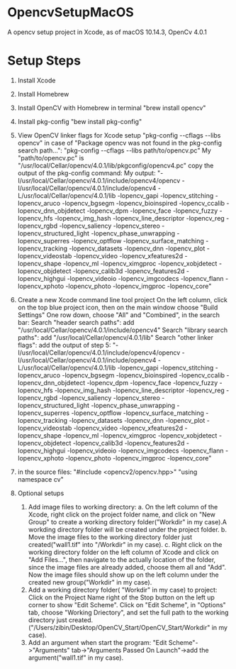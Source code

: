 # OpencvSetupMacOS
A opencv setup project in Xcode, as of macOS 10.14.3, OpenCv 4.0.1


# Setup Steps

1. Install Xcode
2. Install Homebrew
3. Install OpenCV with Homebrew in terminal
    "brew install opencv"
4. Install pkg-config
    "bew install pkg-config"
5. View OpenCV linker flags for Xcode setup
    "pkg-config --cflags --libs opencv"
    in case of "Package opencv was not found in the pkg-config search path...":
        "pkg-config --cflags --libs path/to/opencv.pc"
        My "path/to/opencv.pc" is "/usr/local/Cellar/opencv/4.0.1/lib/pkgconfig/opencv4.pc"
    copy the output of the pkg-config command:
        My output: "-I/usr/local/Cellar/opencv/4.0.1/include/opencv4/opencv -I/usr/local/Cellar/opencv/4.0.1/include/opencv4 -L/usr/local/Cellar/opencv/4.0.1/lib -lopencv_gapi -lopencv_stitching -lopencv_aruco -lopencv_bgsegm -lopencv_bioinspired -lopencv_ccalib -lopencv_dnn_objdetect -lopencv_dpm -lopencv_face -lopencv_fuzzy -lopencv_hfs -lopencv_img_hash -lopencv_line_descriptor -lopencv_reg -lopencv_rgbd -lopencv_saliency -lopencv_stereo -lopencv_structured_light -lopencv_phase_unwrapping -lopencv_superres -lopencv_optflow -lopencv_surface_matching -lopencv_tracking -lopencv_datasets -lopencv_dnn -lopencv_plot -lopencv_videostab -lopencv_video -lopencv_xfeatures2d -lopencv_shape -lopencv_ml -lopencv_ximgproc -lopencv_xobjdetect -lopencv_objdetect -lopencv_calib3d -lopencv_features2d -lopencv_highgui -lopencv_videoio -lopencv_imgcodecs -lopencv_flann -lopencv_xphoto -lopencv_photo -lopencv_imgproc -lopencv_core"
6. Create a new Xcode command line tool project
    On the left column, click on the top blue project icon, then on the main window choose "Build Settings"
    One row down, choose "All" and "Combined", in the search bar:
      Search "header search paths": add "/usr/local/Cellar/opencv/4.0.1/include/opencv4"
      Search "library search paths": add "/usr/local/Cellar/opencv/4.0.1/lib"
      Search "other linker flags": add the output of step 5: "-I/usr/local/Cellar/opencv/4.0.1/include/opencv4/opencv -I/usr/local/Cellar/opencv/4.0.1/include/opencv4 -L/usr/local/Cellar/opencv/4.0.1/lib -lopencv_gapi -lopencv_stitching -lopencv_aruco -lopencv_bgsegm -lopencv_bioinspired -lopencv_ccalib -lopencv_dnn_objdetect -lopencv_dpm -lopencv_face -lopencv_fuzzy -lopencv_hfs -lopencv_img_hash -lopencv_line_descriptor -lopencv_reg -lopencv_rgbd -lopencv_saliency -lopencv_stereo -lopencv_structured_light -lopencv_phase_unwrapping -lopencv_superres -lopencv_optflow -lopencv_surface_matching -lopencv_tracking -lopencv_datasets -lopencv_dnn -lopencv_plot -lopencv_videostab -lopencv_video -lopencv_xfeatures2d -lopencv_shape -lopencv_ml -lopencv_ximgproc -lopencv_xobjdetect -lopencv_objdetect -lopencv_calib3d -lopencv_features2d -lopencv_highgui -lopencv_videoio -lopencv_imgcodecs -lopencv_flann -lopencv_xphoto -lopencv_photo -lopencv_imgproc -lopencv_core"
7. in the source files:
  "#include <opencv2/opencv.hpp>"
  "using namespace cv"


8. Optional setups
    1) Add image files to working directory:
        a. On the left column of the Xcode, right click on the project folder name, and click on "New Group" to create a working directory folder("Workdir" in my case).A workding directory folder will be created under the project folder.
        b. Move the image files to the working directory folder just created("wall1.tif" into "/Workdir" in my case).
        c. Right click on the working directory folder on the left column of Xcode and click on "Add Files...", then navigate to the actually location of the folder, since the image files are already added, choose them all and "Add". Now the image files should show up on the left column under the created new group("Workdir" in my case).
    2) Add a working directory folder( "Workdir" in my case) to project:
        Click on the Project Name right of the Stop button on the left up corner to show "Edit Scheme". Click on "Edit Scheme", in "Options" tab, choose "Working Driectory", and set the full path to the working directory just created.("/Users/zibin/Desktop/OpenCV_Start/OpenCV_Start/Workdir" in my case).    
    3) Add an argument when start the program:
        "Edit Scheme"->"Arguments" tab->"Arguments Passed On Launch"->add the argument("wall1.tif" in my case).
